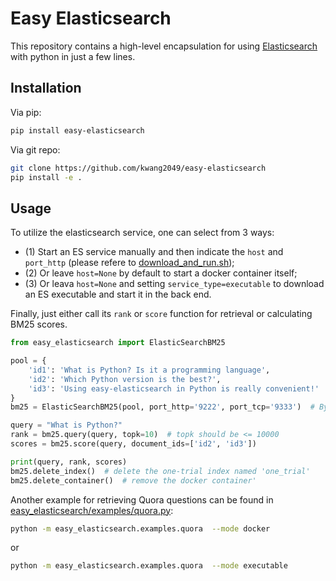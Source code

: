 # Easy Elasticsearch

This repository contains a high-level encapsulation for using [Elasticsearch](https://www.elastic.co/downloads/elasticsearch) with python in just a few lines.

## Installation
Via pip:
```bash
pip install easy-elasticsearch
```
Via git repo:
```bash
git clone https://github.com/kwang2049/easy-elasticsearch
pip install -e . 
```

## Usage
To utilize the elasticsearch service, one can select from 3 ways:
- (1) Start an ES service manually and then indicate the `host` and `port_http` (please refere to [download_and_run.sh](easy_elasticsearch/examples/download_and_run.sh)); 
- (2) Or leave `host=None` by default to start a docker container itself;
- (3) Or leava `host=None` and setting `service_type=executable` to download an ES executable and start it in the back end.

Finally, just either call its ```rank``` or ```score``` function for retrieval or calculating BM25 scores.
```python
from easy_elasticsearch import ElasticSearchBM25

pool = {
    'id1': 'What is Python? Is it a programming language',
    'id2': 'Which Python version is the best?',
    'id3': 'Using easy-elasticsearch in Python is really convenient!'
}
bm25 = ElasticSearchBM25(pool, port_http='9222', port_tcp='9333')  # By default, when `host=None` and `mode="docker"`, a ES docker container will be started at localhost.

query = "What is Python?"
rank = bm25.query(query, topk=10)  # topk should be <= 10000
scores = bm25.score(query, document_ids=['id2', 'id3'])

print(query, rank, scores)
bm25.delete_index()  # delete the one-trial index named 'one_trial'
bm25.delete_container()  # remove the docker container'
```
Another example for retrieving Quora questions can be found in [easy_elasticsearch/examples/quora.py](easy_elasticsearch/examples/quora.py):
```bash
python -m easy_elasticsearch.examples.quora  --mode docker
```
or
```bash
python -m easy_elasticsearch.examples.quora  --mode executable
```
